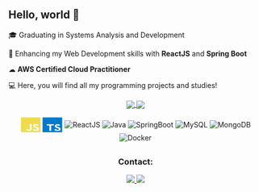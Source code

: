 ## Hello, world 👋
🎓 Graduating in Systems Analysis and Development

🚀 Enhancing my Web Development skills with **ReactJS** and **Spring Boot** 

☁ **AWS Certified Cloud Practitioner**

💻 Here, you will find all my programming projects and studies!

<div align="center" height="190em">
  
<a href="https://github.com/ABeatrizSC">
  <img height=180 align="center" src="https://github-readme-stats.vercel.app/api?username=ABeatrizSC&theme=transparent&rank_icon=github&title_color=6d1997&show_icons=true&border_color=525252&custom_title=Stats" />
</a>
<a href="https://github.com/ABeatrizSC">
  <img height=180 align="center" src="https://github-readme-stats.vercel.app/api/top-langs/?username=ABeatrizSC&layout=compact&theme=transparent&title_color=6d1997&border_color=525252" />
</a>
  
  <div style="display: inline_block"><br>
  <img align="center" alt="Javascript" height="30" width="40" title="Javascript" src="https://raw.githubusercontent.com/devicons/devicon/master/icons/javascript/javascript-plain.svg">
    <img align="center" alt="Typescript" height="30" width="40" title="Typescript" src="https://raw.githubusercontent.com/devicons/devicon/master/icons/typescript/typescript-original.svg">
    <img align="center" alt="ReactJS" height="30" width="40" title="ReactJS" src="https://cdn.jsdelivr.net/gh/devicons/devicon/icons/react/react-original-wordmark.svg">
    <img align="center" alt="Java" height="30" width="40" title="Java" src="https://cdn.jsdelivr.net/gh/devicons/devicon/icons/java/java-original-wordmark.svg">
    <img align="center" alt="SpringBoot" height="30" width="40" title="SpringBoot" src="https://cdn.jsdelivr.net/gh/devicons/devicon/icons/spring/spring-original-wordmark.svg">
    <img align="center" alt="MySQL" height="30" width="40" title="MySQL" src="https://cdn.jsdelivr.net/gh/devicons/devicon/icons/mysql/mysql-original-wordmark.svg">    
    <img align="center" alt="MongoDB" height="30" width="40" title="MongoDB" src="https://cdn.jsdelivr.net/gh/devicons/devicon/icons/mongodb/mongodb-original-wordmark.svg">
    <img align="center" alt="Docker" height="30" width="40" title="Docker" src="https://cdn.jsdelivr.net/gh/devicons/devicon/icons/docker/docker-original-wordmark.svg">
  </div>
</div>

##

<div align="center"> 
  <h3>Contact:</h3>
   <a href = "mailto:anabeatrizscarmoni@gmail.com">
    <img src="https://img.shields.io/badge/-email-%23333?style=for-the-badge&logo=gmail&logoColor=white" target="_blank">
  </a>
    <a href="www.linkedin.com/in/ana-carmoni"><img src="https://img.shields.io/badge/linkedin-%230077B5.svg?style=for-the-badge&logo=linkedin&logoColor=white" target="_blank"></a>
</div>
